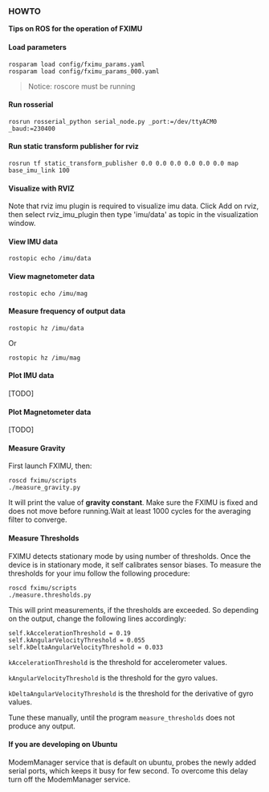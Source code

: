 ### HOWTO

**Tips on ROS for the operation of FXIMU**

#### Load parameters 

```
rosparam load config/fximu_params.yaml
rosparam load config/fximu_params_000.yaml
```

>Notice: roscore must be running

#### Run rosserial

```
rosrun rosserial_python serial_node.py _port:=/dev/ttyACM0 _baud:=230400
```

#### Run static transform publisher for rviz

```
rosrun tf static_transform_publisher 0.0 0.0 0.0 0.0 0.0 0.0 map base_imu_link 100 
```

#### Visualize with RVIZ

Note that rviz imu plugin is required to visualize imu data. Click Add on rviz, then select rviz\_imu\_plugin then type 'imu/data' as topic in the visualization window.

#### View IMU data

```
rostopic echo /imu/data
```

#### View magnetometer data

```
rostopic echo /imu/mag
```

#### Measure frequency of output data

```
rostopic hz /imu/data
```

Or
  
```
rostopic hz /imu/mag
```


#### Plot IMU data

[TODO]

#### Plot Magnetometer data

[TODO]

#### Measure Gravity

First launch FXIMU, then:

```
roscd fximu/scripts
./measure_gravity.py
```

It will print the value of **gravity constant**. Make sure the FXIMU is fixed and does not move before running.Wait at least 1000 cycles for the averaging filter to converge.


#### Measure Thresholds

FXIMU detects stationary mode by using number of thresholds. Once the device is in stationary mode, it self calibrates sensor biases. To measure the thresholds for your imu follow the following procedure:

```
roscd fximu/scripts
./measure.thresholds.py
```

This will print measurements, if the thresholds are exceeded. So depending on the output, change the following lines accordingly:

```console
self.kAccelerationThreshold = 0.19
self.kAngularVelocityThreshold = 0.055
self.kDeltaAngularVelocityThreshold = 0.033
```

`kAccelerationThreshold` is the threshold for accelerometer values.

`kAngularVelocityThreshold` is the threshold for the gyro values.

`kDeltaAngularVelocityThreshold` is the threshold for the derivative of gyro values.

Tune these manually, until the program `measure_thresholds` does not produce any output.


#### If you are developing on Ubuntu

ModemManager service that is default on ubuntu, probes the newly added serial ports, which keeps it busy for few second. To overcome this delay turn off the ModemManager service.

